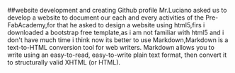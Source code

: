 
##website development and creating Github profile
Mr.Luciano asked us to develop a website to document our each and every activities of the Pre-FabAcademy,for that he asked to design a website using html5,firs i downloaded a bootstrap free template,as i am not familiar with html5 and i don't have much time i think now its better to use Markdown,Markdown is a text-to-HTML conversion tool for web writers. Markdown allows you to write using an easy-to-read, easy-to-write plain text format, then convert it to structurally valid XHTML (or HTML).